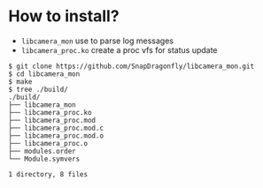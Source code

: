 # How to install?

- `libcamera_mon` use to parse log messages
- `libcamera_proc.ko` create a proc vfs for status update

```
$ git clone https://github.com/SnapDragonfly/libcamera_mon.git
$ cd libcamera_mon
$ make
$ tree ./build/
./build/
├── libcamera_mon
├── libcamera_proc.ko
├── libcamera_proc.mod
├── libcamera_proc.mod.c
├── libcamera_proc.mod.o
├── libcamera_proc.o
├── modules.order
└── Module.symvers

1 directory, 8 files
```

